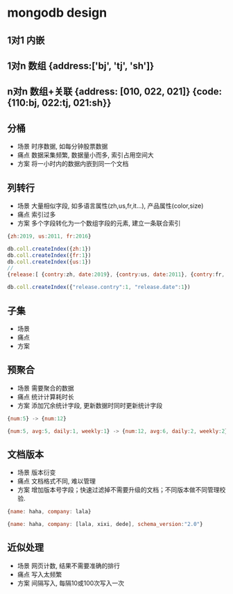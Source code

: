 # mongodb design

## 1对1 内嵌

## 1对n 数组 {address:['bj', 'tj', 'sh']}

## n对n 数组+关联 {address: [010, 022, 021]} {code: {110:bj, 022:tj, 021:sh}}

## 分桶

- 场景 时序数据, 如每分钟股票数据
- 痛点 数据采集频繁, 数据量小而多, 索引占用空间大
- 方案 将一小时内的数据内嵌到同一个文档

## 列转行

- 场景 大量相似字段, 如多语言属性(zh,us,fr,it...), 产品属性(color,size)
- 痛点 索引过多
- 方案 多个字段转化为一个数组字段的元素, 建立一条联合索引

```js
{zh:2019, us:2011, fr:2016}

db.coll.createIndex({zh:1})
db.coll.createIndex({fr:1})
db.coll.createIndex({us:1})
//
{release:[ {contry:zh, date:2019}, {contry:us, date:2011}, {contry:fr, date:2016} ]}

db.coll.createIndex({"release.contry":1, "release.date":1})
```

## 子集

- 场景
- 痛点
- 方案

## 预聚合

- 场景 需要聚合的数据
- 痛点 统计计算耗时长
- 方案 添加冗余统计字段, 更新数据时同时更新统计字段

```js
{num:5} -> {num:12}

{num:5, avg:5, daily:1, weekly:1} -> {num:12, avg:6, daily:2, weekly:2}
```

## 文档版本

- 场景 版本衍变
- 痛点 文档格式不同, 难以管理
- 方案 增加版本号字段；快速过滤掉不需要升级的文档；不同版本做不同管理校验.

```js
{name: haha, company: lala}

{name: haha, company: [lala, xixi, dede], schema_version:"2.0"}
```

## 近似处理

- 场景 网页计数, 结果不需要准确的排行
- 痛点 写入太频繁
- 方案 间隔写入, 每隔10或100次写入一次
